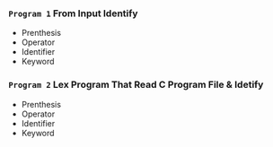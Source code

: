 ### `Program 1` From Input Identify
- Prenthesis
- Operator
- Identifier 
- Keyword 

### `Program 2` Lex Program That Read C Program File & Idetify 
 - Prenthesis
 - Operator
 - Identifier 
 - Keyword 